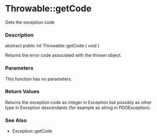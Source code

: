 Throwable::getCode
==================

Gets the exception code

### Description

<span class="modifier">abstract</span> <span
class="modifier">public</span> <span class="type">int</span> <span
class="methodname">Throwable::getCode</span> ( <span
class="methodparam">void</span> )

Returns the error code associated with the thrown object.

### Parameters

This function has no parameters.

### Return Values

Returns the exception code as <span class="type">integer</span> in <span
class="classname">Exception</span> but possibly as other type in <span
class="classname">Exception</span> descendants (for example as <span
class="type">string</span> in <span
class="classname">PDOException</span>).

### See Also

-   <span class="methodname">Exception::getCode</span>

